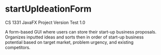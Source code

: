# startUpIdeationForm
CS 1331 JavaFX Project
Version Test 1.0

A form-based GUI where users can store their start-up business proposals. Organizes inputted ideas and sorts then in order of start-up business potential based on target market, problem urgency, and existing competitors.
